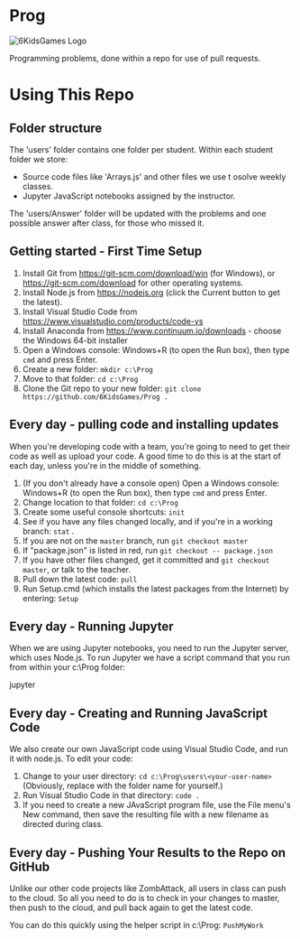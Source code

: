 # Prog

![6KidsGames Logo](https://github.com/6KidsGames/ZombAttack/blob/master/Sprites/6KidsLogo.png "6KidsGames")

Programming problems, done within a repo for use of pull requests.

# Using This Repo

## Folder structure
The 'users' folder contains one folder per student. Within each student folder we store:

* Source code files like 'Arrays.js' and other files we use t osolve weekly classes.
* Jupyter JavaScript notebooks assigned by the instructor.

The 'users/Answer' folder will be updated with the problems and one possible answer after class, for those who missed it.

## Getting started - First Time Setup
1. Install Git from https://git-scm.com/download/win (for Windows), or https://git-scm.com/download for other operating systems.
1. Install Node.js from https://nodejs.org (click the Current button to get the latest).
1. Install Visual Studio Code from https://www.visualstudio.com/products/code-vs
1. Install Anaconda from https://www.continuum.io/downloads - choose the Windows 64-bit installer
1. Open a Windows console: Windows+R (to open the Run box), then type `cmd` and press Enter.
1. Create a new folder: `mkdir c:\Prog`
1. Move to that folder: `cd c:\Prog`
1. Clone the Git repo to your new folder: `git clone https://github.com/6KidsGames/Prog .`

## Every day - pulling code and installing updates
When you're developing code with a team, you're going to need to get their code as well as upload your code. A good time to do this is at the start of
each day, unless you're in the middle of something.

1. (If you don't already have a console open) Open a Windows console: Windows+R (to open the Run box), then type `cmd` and press Enter.
1. Change location to that folder: `cd c:\Prog`
1. Create some useful console shortcuts: `init`
1. See if you have any files changed locally, and if you're in a working branch: `stat` .
1. If you are not on the `master` branch, run `git checkout master`
1. If "package.json" is listed in red, run `git checkout -- package.json`
1. If you have other files changed, get it committed and `git checkout master`, or talk to the teacher.
1. Pull down the latest code: `pull`
1. Run Setup.cmd (which installs the latest packages from the Internet) by entering: `Setup`

## Every day - Running Jupyter
When we are using Jupyter notebooks, you need to run the Jupyter server, which uses Node.js.
To run Jupyter we have a script command that you run from within your c:\Prog folder:

 jupyter

## Every day - Creating and Running JavaScript Code
We also create our own JavaScript code using Visual Studio Code, and run it with node.js.
To edit your code:

1. Change to your user directory:  `cd c:\Prog\users\<your-user-name>`  (Obviously, replace <your-user-name> with the folder name for yourself.)
1. Run Visual Studio Code in that directory:  `code .`
1. If you need to create a new JAvaScript program file, use the File menu's New command, then save the resulting file with a new filename as directed during class.

## Every day - Pushing Your Results to the Repo on GitHub
Unlike our other code projects like ZombAttack, all users in class can push to the cloud. So all you need to do is to check in your changes to master, then push to the cloud, and pull back again to get the latest code.

You can do this quickly using the helper script in c:\Prog: `PushMyWork`
 